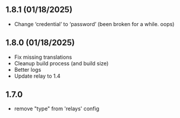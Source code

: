 ## 1.8.1 (01/18/2025)
- Change ‘credential’ to ‘password’ (been broken for a while. oops)

## 1.8.0 (01/18/2025)

- Fix missing translations
- Cleanup build process (and build size)
- Better logs
- Update relay to 1.4

## 1.7.0

- remove "type" from 'relays' config